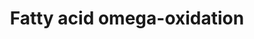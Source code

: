 ---
annotations:
- type: Pathway Ontology
  value: fatty acid omega degradation pathway
- type: Pathway Ontology
  value: classic metabolic pathway
authors:
- MaintBot
- AlexanderPico
- Eweitz
description: Dodecanoate, or lauric acid, is found in the fats and oils of both plants
  and animals, especially coconut and palm kernel oil. This pathway shows the degradation
  of dodecanoate leading to beta oxidation.
last-edited: 2021-05-21
organisms:
- Pan troglodytes
redirect_from:
- /index.php/Pathway:WP852
- /instance/WP852
schema-jsonld:
- '@context': https://schema.org/
  '@id': https://wikipathways.github.io/pathways/WP852.html
  '@type': Dataset
  creator:
    '@type': Organization
    name: WikiPathways
  description: Dodecanoate, or lauric acid, is found in the fats and oils of both
    plants and animals, especially coconut and palm kernel oil. This pathway shows
    the degradation of dodecanoate leading to beta oxidation.
  keywords:
  - ADH7
  - ADH1C
  - LOC453744
  - ALDH2
  - ADH1A
  - LOC450857
  - CYP2D6
  - CYP3A4
  - ADH4
  - CYP2A6
  - LOC739864
  - LOC735881
  - ADH6
  - ALDH1A1
  - ADH1B
  license: CC0
  name: Fatty acid omega-oxidation
seo: CreativeWork
title: Fatty acid omega-oxidation
wpid: WP852
---
